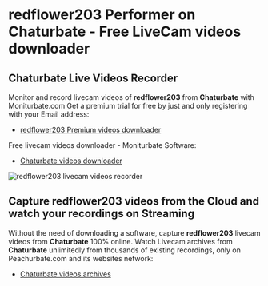 # redflower203 Performer on Chaturbate - Free LiveCam videos downloader

## Chaturbate Live Videos Recorder

Monitor and record livecam videos of **redflower203** from **Chaturbate** with Moniturbate.com
Get a premium trial for free by just and only registering with your Email address:
* [redflower203 Premium videos downloader](https://moniturbate.com/request-demo-licence-key.html)

Free livecam videos downloader - Moniturbate Software:
* [Chaturbate videos downloader](https://moniturbate.com/moniturbate-download-software.html)

![redflower203 livecam videos recorder](https://peachurnet.com/templates/moniturbate-software.png)


## Capture redflower203 videos from the Cloud and watch your recordings on Streaming

Without the need of downloading a software, capture **redflower203** livecam videos from **Chaturbate** 100% online.
Watch Livecam archives from **Chaturbate** unlimitedly from thousands of existing recordings, only on Peachurbate.com and its websites network:
* [Chaturbate videos archives](https://peachurnet.com/)